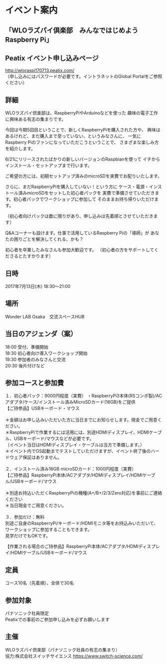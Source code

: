 # イベント案内
## 「WLOラズパイ倶楽部　みんなではじめようRaspberry Pi」

## Peatix イベント申し込みページ
http://wloraspi170713.peatix.com/
<br>（申し込みにはパスワードが必要です。イントラネットのGlobal Portalをご参照ください）

## 詳細
WLOラズパイ倶楽部は、RaspberryPiやArduinoなどを使った 趣味の電子工作に興味ある有志の集まりです。 

今回は今期5回目ということで、新しくRaspberryPiを購入された方や、
興味はあるけれど、まだ購入まで至っていない、というみなさんに、
一気にRaspberry Piのファンになっていただこうということで、
さまざまな楽しみ方を紹介します。

6/21にリリースされたばかりの新しいバージョンのRaspbianを使って
イチからインストール・セットアップまで行います。

ご希望の方には、初期セットアップ済みのmicroSDを実費でお配りいたします。

さらに、まだRaspberryPiを購入していない！という方に
ケース・電源・インストール済みmicroSDをセットした初心者パックを
実費で準備させていただきます。初心者パックでワークショップに参加して
そのままお持ち帰りいただけます。

（初心者向けパックは数に限りがあり、申し込みは先着順とさせていただきます）

Q&Aコーナーも設けます。仕事で活用しているRaspberry Piの「導師」が
あなたの困りごとを解決してくれる、かも？

初心者を卒業したみなさんも参加大歓迎です。
（初心者の方をサポートしてくださるとたすかります）

## 日時
2017年7月13日(木) 18:30～21:00　<br>

## 場所
Wonder LAB Osaka　交流スペースHUB

## 当日のアジェンダ（案）
18:00 受付、準備開始<br>
18:30 初心者向け導入ワークショップ開始<br>
19:30 参加者のみなさんと交流<br>
20:30 後片付けなど<br>

## 参加コースと参加費
１．初心者パック：9000円程度（実費）
・RaspberryPi3本体(RSコンポ製)/ACアダプタ/ケース/インストール済みMicroSDカード(16GB)をご提供<br>
【ご持参品】USBキーボード・マウス<br>
<br>
＊金額はお申し込みいただいた方に当日までにお知らせします。現金でご用意ください。<br>
＊RaspberryPiで作業するには活用には、別途HDMIディスプレイ、HDMIケーブル、USBキーボード/マウスなどが必要です。<br>
（イベント当日はHDMIディスプレイ・ケーブルは当方で準備します。）<br>
＊イベント内でOS起動までテストしていただけますが、イベント終了後のハードウェア保証はありません。<br>
<br>
２．インストール済み16GB microSDカード：1000円程度（実費）<br>
【ご持参品】RaspberryPi本体/ACアダプタ/HDMIディスプレイ/HDMIケーブル/USBキーボード/マウス<br>
<br>
＊別途お持込いただくRaspberryPiの機種(A+/B+/2/3/Zero対応)を事前にご連絡ください<br>
＊当日現金でご用意ください。<br>
<br>
３．参加だけ：無料<br>
別途ご自身のRaspberryPi/キーボード/HDMIモニタ等をお持込みいただいて、ワークショップに参加することもできます。<br>
見学だけでもOKです。<br>

【作業される場合のご持参品】RaspberryPi本体/ACアダプタ/HDMIディスプレイ/HDMIケーブル/USBキーボード/マウス

## 定員
コース10名（先着順）、全体で30名

## 参加対象
パナソニック社員限定<br>
Peatixでの事前のご参加申し込みを必ずお願いします<br>

## 主催
WLOラズパイ倶楽部（パナソニック社員の有志の集まり）<br>
協力:株式会社スイッチサイエンス https://www.switch-science.com/

